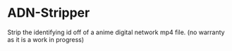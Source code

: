 # ADN-Stripper
Strip the identifying id off of a anime digital network mp4 file. (no warranty as it is a work in progress)
